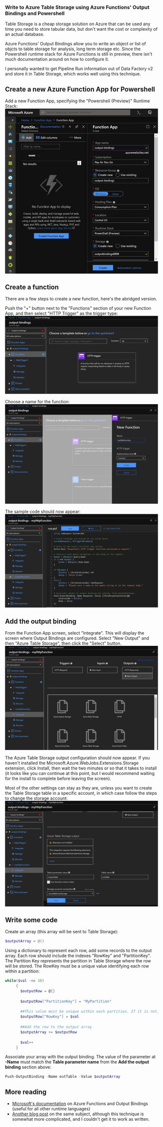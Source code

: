 ### Write to Azure Table Storage using Azure Functions' Output Bindings and Powershell

Table Storage is a cheap storage solution on Azure that can be used any time you need to store tabular data, but don't want the cost or complexity of an actual database.

Azure Functions' Output Bindings allow you to write an object or list of objcts to table storage for analysis, long term storage etc. Since the Powershell runtime stack for Azure Functions is still in preview, there isn't much documentation around on how to configure it.

I personally wanted to get Pipeline Run information out of Data Factory v2 and store it in Table Storage, which works well using this technique.

## Create a new Azure Function App for Powershell

Add a new Function App, specifying the "Powershell (Preview)" Runtime Stack:
![New Function App](images/newfunctionapp.png)

## Create a function
There are a few steps to create a new function, here's the abridged version.

Push the "+" button next to the "Functions" section of your new Function App, and then select "HTTP Trigger" as the trigger type:
![New Function App](images/newfunction1.png)

Choose a name for the function:
![New Function App](images/newfunction2.png)

The sample code should now appear:
![New Function App](images/newfunction3.png)

## Add the output binding

From the Function App screen, select "Integrate". This will display the screen where Output Bindings are configured. Select "New Output" and then "Azure Table Storage", then click the "Select" button.
![New Function App](images/outputbinding1.png)

The Azure Table Storage output configuration should now appear. If you haven't installed the Microsoft.Azure.WebJobs.Extensions.Storage extension, click Install, then wait the two minutes or so that it takes to install (it looks like you can continue at this point, but I would recommend waiting for the install to complete before leaving the screen).

Most of the other settings can stay as they are, unless you want to create the Table Storage table in a specific account, in which case follow the steps to change the storage account:
![New Function App](images/outputbinding2.png)

## Write some code

Create an array (this array will be sent to Table Storage):
```powershell
$outputArray = @()
```

Using a dictionary to represent each row, add some records to the output array. Each row should include the indexes "RowKey" and "PartitionKey". The Partition Key represents the partition in Table Storage where the row will be stored. The RowKey must be a unique value identifying each row within a partition:
```powershell
while($val -ne 10)
     {
       $outputRow = @{}
       
       $outputRow["PartitionKey"] = "MyPartition"
       
       ##This value must be unique within each partition. If it is not, the existing row will be overwritten!
       $outputRow["RowKey"] = $val
       
       ##Add the row to the output array
       $outputArray += $outputRow
       
       $val++
     }
```

Associate your array with the output binding. The value of the parameter at **-Name** must match the **Table parameter name** from the **Add the output binding** section above:
```powershell
Push-OutputBinding -Name outTable -Value $outputArray
```
## More reading
* [Microsoft's documentation](https://docs.microsoft.com/en-us/azure/azure-functions/functions-bindings-storage-table) on Azure Functions and Output Bindings (useful for all other runtime languages)
* [Another blog post](https://blog.kloud.com.au/2019/04/17/leveraging-the-azure-functions-table-storage-output-binding-with-powershell/) on the same subject, although this technique is somewhat more complicated, and I couldn't get it to work as written. 
